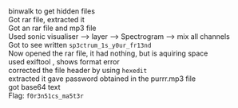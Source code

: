 # 
binwalk to get hidden files  
Got rar file, extracted it  
Got an rar file and mp3 file  
Used sonic visualiser --> layer --> Spectrogram --> mix all channels  
Got to see written ``` sp3ctrum_1s_y0ur_fr13nd ```  
Now opened the rar file, it had nothing, but is aquiring space  
used exiftool , shows format error  
corrected the file header by using ```hexedit```  
extracted it gave password obtained in the purrr.mp3 file  
got base64 text  
Flag: ```f0r3n51cs_ma5t3r```
